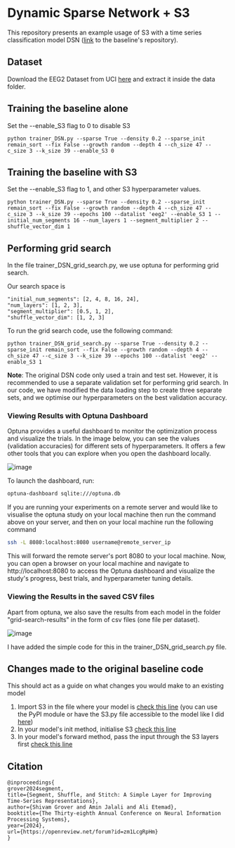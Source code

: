 # Dynamic Sparse Network + S3


This repository presents an example usage of S3 with a time series classification model DSN ([link](https://github.com/QiaoXiao7282/DSN) to the baseline's repository).

## Dataset
Download the EEG2 Dataset from UCI [here](https://github.com/titu1994/MLSTM-FCN/releases/download/v1.0/eeg2-20180328T234701Z-001.zip) and extract it inside the data folder. 

## Training the baseline alone

Set the --enable_S3 flag to 0 to disable S3
```
python trainer_DSN.py --sparse True --density 0.2 --sparse_init remain_sort --fix False --growth random --depth 4 --ch_size 47 --c_size 3 --k_size 39 --enable_S3 0

```

## Training the baseline with S3

Set the --enable_S3 flag to 1, and other S3 hyperparameter values.
```
python trainer_DSN.py --sparse True --density 0.2 --sparse_init remain_sort --fix False --growth random --depth 4 --ch_size 47 --c_size 3 --k_size 39 --epochs 100 --datalist 'eeg2' --enable_S3 1 --initial_num_segments 16 --num_layers 1 --segment_multiplier 2 --shuffle_vector_dim 1

```

## Performing grid search

In the file trainer_DSN_grid_search.py, we use optuna for performing grid search.

Our search space is

```
"initial_num_segments": [2, 4, 8, 16, 24],
"num_layers": [1, 2, 3],
"segment_multiplier": [0.5, 1, 2],
"shuffle_vector_dim": [1, 2, 3]
```

To run the grid search code, use the following command:

```
python trainer_DSN_grid_search.py --sparse True --density 0.2 --sparse_init remain_sort --fix False --growth random --depth 4 --ch_size 47 --c_size 3 --k_size 39 --epochs 100 --datalist 'eeg2' --enable_S3 1
```

**Note**: The original DSN code only used a train and test set. However, it is recommended to use a separate validation set for performing grid search. In our code, we have modified the data loading step to create three separate sets, and we optimise our hyperparameters on the best validation accuracy.

### Viewing Results with Optuna Dashboard
Optuna provides a useful dashboard to monitor the optimization process and visualize the trials. In the image below, you can see the values (validation accuracies) for different sets of hyperparameters. It offers a few other tools that you can explore when you open the dashboard locally.

![image](https://github.com/user-attachments/assets/a3d85ea5-7187-4bbd-a77c-c5e326eb5367)

To launch the dashboard, run:

```bash
optuna-dashboard sqlite:///optuna.db
```

If you are running your experiments on a remote server and would like to visualise the optuna study on your local machine then run the command above on your server, and then on your local machine run the following command

```bash
ssh -L 8080:localhost:8080 username@remote_server_ip
```

This will forward the remote server's port 8080 to your local machine. Now, you can open a browser on your local machine and navigate to http://localhost:8080 to access the Optuna dashboard and visualize the study's progress, best trials, and hyperparameter tuning details.

### Viewing the Results in the saved CSV files

Apart from optuna, we also save the results from each model in the folder "grid-search-results" in the form of csv files (one file per dataset).

![image](https://github.com/user-attachments/assets/8a1ce229-5eed-405b-9548-088b203600d1)

I have added the simple code for this in the trainer_DSN_grid_search.py file.

## Changes made to the original baseline code
This should act as a guide on what changes you would make to an existing model
1. Import S3 in the file where your model is [check this line](https://github.com/shivam-grover/DSN-S3/blob/master/model/SCNN.py#L11) (you can use the PyPI module or have the S3.py file accessible to the model like I did [here](https://github.com/shivam-grover/DSN-S3/blob/master/model/S3.py))
2. In your model's init method, initialise S3 [check this line](https://github.com/shivam-grover/DSN-S3/blob/master/model/SCNN.py#L105)
3. In your model's forward method, pass the input through the S3 layers first [check this line](https://github.com/shivam-grover/DSN-S3/blob/master/model/SCNN.py#L114)

## Citation

```
@inproceedings{
grover2024segment,
title={Segment, Shuffle, and Stitch: A Simple Layer for Improving Time-Series Representations},
author={Shivam Grover and Amin Jalali and Ali Etemad},
booktitle={The Thirty-eighth Annual Conference on Neural Information Processing Systems},
year={2024},
url={https://openreview.net/forum?id=zm1LcgRpHm}
}
```
